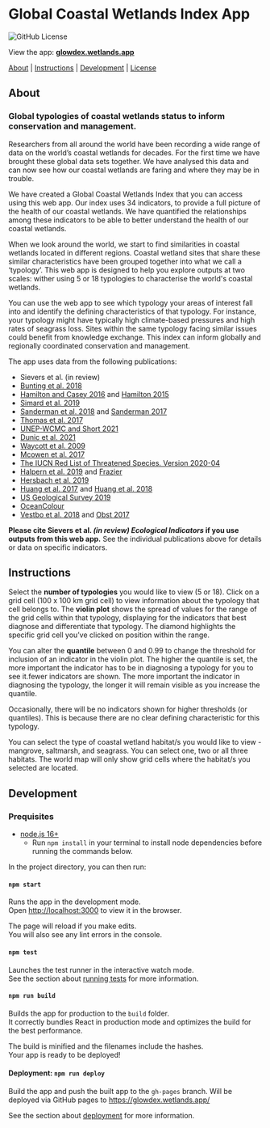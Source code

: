 # Global Coastal Wetlands Index App

![GitHub License](https://img.shields.io/github/license/globalwetlands/glowdex-app)

View the app: **[glowdex.wetlands.app](https://glowdex.wetlands.app)**

[About](#about) | [Instructions](#instructions) | [Development](#development) | [License](LICENSE)

## About

### Global typologies of coastal wetlands status to inform conservation and management.

Researchers from all around the world have been recording a wide range of data on the world’s coastal wetlands for decades. For the first time we have brought these global data sets together. We have analysed this data and can now see how our coastal wetlands are faring and where they may be in trouble.

We have created a Global Coastal Wetlands Index that you can access using this web app. Our index uses 34 indicators, to provide a full picture of the health of our coastal wetlands. We have quantified the relationships among these indicators to be able to better understand the health of our coastal wetlands.

When we look around the world, we start to find similarities in coastal wetlands located in different regions. Coastal wetland sites that share these similar characteristics have been grouped together into what we call a ‘typology’. This web app is designed to help you explore outputs at two scales: wither using 5 or 18 typologies to characterise the world's coastal wetlands.

You can use the web app to see which typology your areas of interest fall into and identify the defining characteristics of that typology. For instance, your typology might have typically high climate-based pressures and high rates of seagrass loss. Sites within the same typology facing similar issues could benefit from knowledge exchange. This index can inform globally and regionally coordinated conservation and management.

The app uses data from the following publications:

- Sievers et al. (in review)
- [Bunting et al. 2018](https://www.mdpi.com/2072-4292/10/10/1669)
- [Hamilton and Casey 2016](https://onlinelibrary.wiley.com/doi/full/10.1111/geb.12449) and [Hamilton 2015](https://dataverse.harvard.edu/dataset.xhtml?persistentId=doi:10.7910/DVN/HKGBGS)
- [Simard et al. 2019](https://www.nature.com/articles/s41561-018-0279-1)
- [Sanderman et al. 2018](https://iopscience.iop.org/article/10.1088/1748-9326/aabe1c/meta) and [Sanderman 2017](https://dataverse.harvard.edu/dataset.xhtml?persistentId=doi:10.7910/DVN/OCYUIT)
- [Thomas et al. 2017](https://journals.plos.org/plosone/article?id=10.1371/journal.pone.0179302)
- [UNEP-WCMC and Short 2021](https://data.unep-wcmc.org/datasets/7)
- [Dunic et al. 2021](https://onlinelibrary.wiley.com/doi/full/10.1111/gcb.15684?casa_token=44d-RcVj8IoAAAAA%3AxQebYugTpkjy5083crKa8kbHW_AwllkUwS4a1t1Pl1ooesL9J7o8LkTbVntJ3aR51-rLxNs-bqBGirB5pw)
- [Waycott et al. 2009](https://www.pnas.org/content/106/30/12377.short)
- [Mcowen et al. 2017](https://www.ncbi.nlm.nih.gov/pmc/articles/PMC5515097/)
- [The IUCN Red List of Threatened Species. Version 2020-04](https://www.iucnredlist.org/)
- [Halpern et al. 2019](https://www.nature.com/articles/s41598-019-47201-9) and [Frazier](https://knb.ecoinformatics.org/view/doi:10.5063/F12B8WBS)
- [Hersbach et al. 2019](https://cds.climate.copernicus.eu/cdsapp#!/dataset/reanalysis-era5-single-levels-monthly-means)
- [Huang et al. 2017](https://journals.ametsoc.org/view/journals/clim/30/20/jcli-d-16-0836.1.xml) and [Huang et al. 2018](https://journals.ametsoc.org/view/journals/clim/32/9/jcli-d-18-0368.1.xml?tab_body=pdf)
- [US Geological Survey 2019](https://rmgsc.cr.usgs.gov/ecosystems/datadownload.shtml)
- [OceanColour](https://oceancolor.gsfc.nasa.gov/products/)
- [Vestbo et al. 2018](https://www.frontiersin.org/articles/10.3389/fmars.2018.00164/full) and [Obst 2017](https://snd.gu.se/en/catalogue/study/ecds0243)

**Please cite Sievers et al. _(in review) Ecological Indicators_ if you use outputs from this web app.** See the individual publications above for details or data on specific indicators.

## Instructions

Select the **number of typologies** you would like to view (5 or 18). Click on a grid cell (100 x 100 km grid cell) to view information about the typology that cell belongs to. The **violin plot** shows the spread of values for the range of the grid cells within that typology, displaying  for the indicators that best diagnose and differentiate that typology. The diamond highlights the specific grid cell you’ve clicked on position within the range.

You can alter the **quantile** between 0 and 0.99 to change the threshold for inclusion of an indicator in the violin plot. The higher the quantile is set, the more important the indicator has to be in diagnosing a typology for you to see it.fewer indicators are shown. The more important the indicator in diagnosing the typology, the longer it will remain visible as you increase the quantile.

Occasionally, there will be no indicators shown for higher thresholds (or quantiles). This is because there are no clear defining characteristic for this typology.

You can select the type of coastal wetland habitat/s you would like to view -mangrove, saltmarsh, and seagrass. You can select one, two or all three habitats. The world map will only show grid cells where the habitat/s you selected are located.

## Development

### Prequisites

- [node.js 16+](https://nodejs.org/en/)
  - Run `npm install` in your terminal to install node dependencies before running the commands below.

In the project directory, you can then run:

#### `npm start`

Runs the app in the development mode.\
Open [http://localhost:3000](http://localhost:3000) to view it in the browser.

The page will reload if you make edits.\
You will also see any lint errors in the console.

#### `npm test`

Launches the test runner in the interactive watch mode.\
See the section about [running tests](https://facebook.github.io/create-react-app/docs/running-tests) for more information.

#### `npm run build`

Builds the app for production to the `build` folder.\
It correctly bundles React in production mode and optimizes the build for the best performance.

The build is minified and the filenames include the hashes.\
Your app is ready to be deployed!

#### Deployment: `npm run deploy`

Build the app and push the built app to the `gh-pages` branch. Will be deployed via GitHub pages to https://glowdex.wetlands.app/

See the section about [deployment](https://facebook.github.io/create-react-app/docs/deployment) for more information.
